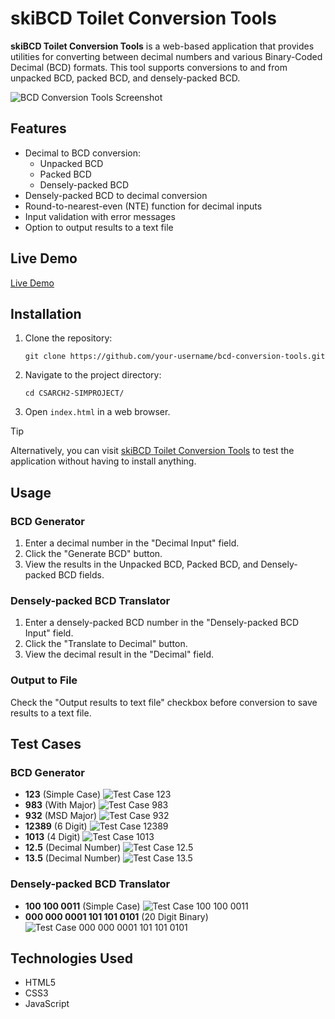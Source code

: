 # skiBCD Toilet Conversion Tools

**skiBCD Toilet Conversion Tools** is a web-based application that provides utilities for converting between decimal numbers and various Binary-Coded Decimal (BCD) formats. This tool supports conversions to and from unpacked BCD, packed BCD, and densely-packed BCD.

![BCD Conversion Tools Screenshot](assets/img/main-page.png)

## Features
- Decimal to BCD conversion:
  - Unpacked BCD
  - Packed BCD
  - Densely-packed BCD
- Densely-packed BCD to decimal conversion
- Round-to-nearest-even (NTE) function for decimal inputs
- Input validation with error messages
- Option to output results to a text file

## Live Demo
[Live Demo](https://github.com/enriquezduane/CSARCH2-SIMPROJECT/assets/63909110/aec057c5-cb57-437d-aa86-f670b04e7271)

## Installation
1. Clone the repository:
   ```
   git clone https://github.com/your-username/bcd-conversion-tools.git
   ```
2. Navigate to the project directory:
   ```
   cd CSARCH2-SIMPROJECT/
   ```
3. Open `index.html` in a web browser.

> [!TIP]
> Alternatively, you can visit [skiBCD Toilet Conversion Tools](https://enriquezduane.github.io/CSARCH2-SIMPROJECT/) to test the application  without having to install anything.

## Usage
### BCD Generator
1. Enter a decimal number in the "Decimal Input" field.
2. Click the "Generate BCD" button.
3. View the results in the Unpacked BCD, Packed BCD, and Densely-packed BCD fields.

### Densely-packed BCD Translator
1. Enter a densely-packed BCD number in the "Densely-packed BCD Input" field.
2. Click the "Translate to Decimal" button.
3. View the decimal result in the "Decimal" field.

### Output to File
Check the "Output results to text file" checkbox before conversion to save results to a text file.

## Test Cases
### BCD Generator
- **123** (Simple Case)
  ![Test Case 123](assets/img/test-case-123.png)
- **983** (With Major)
  ![Test Case 983](assets/img/test-case-983.png)
- **932** (MSD Major)
  ![Test Case 932](assets/img/test-case-932.png)
- **12389** (6 Digit)
  ![Test Case 12389](assets/img/test-case-123789.png)
- **1013** (4 Digit)
  ![Test Case 1013](assets/img/test-case-1013.png)
- **12.5** (Decimal Number)
  ![Test Case 12.5](assets/img/test-case-12.5.png)
- **13.5** (Decimal Number)
  ![Test Case 13.5](assets/img/test-case-13.5.png)

### Densely-packed BCD Translator
- **100 100 0011** (Simple Case)
  ![Test Case 100 100 0011](assets/img/test-case-dpbcd-1001000011.png)
- **000 000 0001 101 101 0101** (20 Digit Binary)
  ![Test Case 000 000 0001 101 101 0101](assets/img/test-case-dpbcd-20digit.png)

## Technologies Used
- HTML5
- CSS3
- JavaScript
